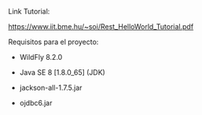 
Link Tutorial:

https://www.iit.bme.hu/~soi/Rest_HelloWorld_Tutorial.pdf

Requisitos para el proyecto:

- WildFly 8.2.0

- Java SE 8 [1.8.0_65] (JDK)

- jackson-all-1.7.5.jar

- ojdbc6.jar
